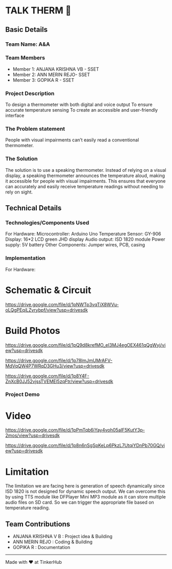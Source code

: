 # TALK THERM 🎯


## Basic Details
### Team Name: A&A


### Team Members
- Member 1: ANJANA KRISHNA VB - SSET
- Member 2: ANN MERIN REJO- SSET
- Member 3: GOPIKA R - SSET

### Project Description
To design a thermometer with both digital and voice output
To ensure accurate temperature sensing
To create an accessible and user-friendly interface

### The Problem statement
People with visual impairments can’t easily read a conventional thermometer.

### The Solution
The solution is to use a speaking thermometer. Instead of relying on a visual display, a speaking thermometer announces the temperature aloud, making it accessible for people with visual impairments. This ensures that everyone can accurately and easily receive temperature readings without needing to rely on sight.

## Technical Details
### Technologies/Components Used
For Hardware:
Microcontroller:  Arduino Uno 
  Temperature Sensor: GY-906 
  Display: 16*2 LCD green JHD  display 
  Audio output: ISD 1820 module 
  Power supply:  5V battery 
  Other Components: Jumper wires, PCB, casing

### Implementation
For Hardware:

# Schematic & Circuit
https://drive.google.com/file/d/1pNWTp3vqTiX8WVu-oLQgPEqiLZvrybpf/view?usp=drivesdk


# Build Photos
https://drive.google.com/file/d/1pQ9d8krefMO_eI3MJ4egOEX461qQgWyj/view?usp=drivesdk

https://drive.google.com/file/d/1p78lmJmUMrAFV-MdVqQW4P7WRqD3GHu3/view?usp=drivesdk

https://drive.google.com/file/d/1p8Y4F-ZnXcB0JJ52vjssTVEMEl5zqFtr/view?usp=drivesdk

### Project Demo
# Video
https://drive.google.com/file/d/1pPmTqb6iYay4voh05aIF5KutY3p-2mos/view?usp=drivesdk

https://drive.google.com/file/d/1p8n6nSgSpKeLp6PkzL7UtqiYDnPb70GQ/view?usp=drivesdk

# Limitation
 The limitation we are facing here is generation of speech dynamically since ISD 1820 is not designed for dynamic speech output.
 We can overcome this by using TTS module like DFPlayer Mini MP3 module as it can store multiple audio files on SD card. 
 So we can trigger the appropriate file based on temperature reading.

## Team Contributions
- ANJANA KRISHNA V B : Project idea & Building
- ANN MERIN REJO : Coding & Building
- GOPIKA R : Documentation

---
Made with ❤️ at TinkerHub
